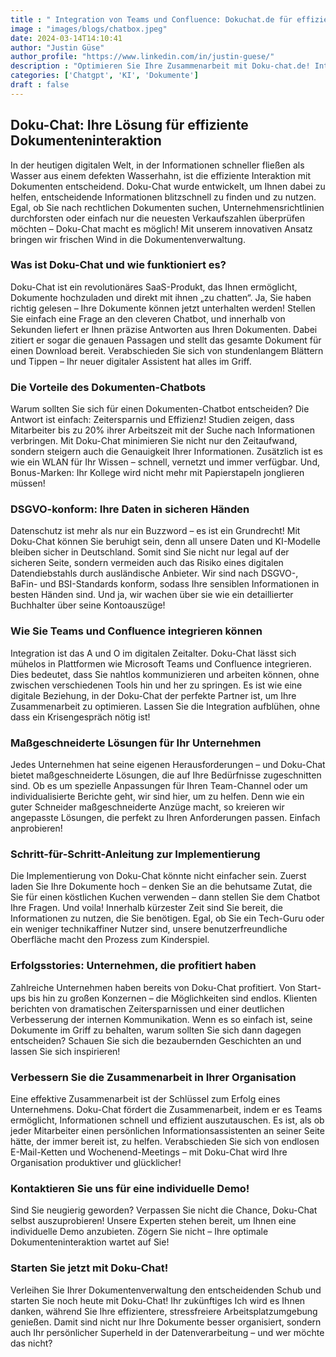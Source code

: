 ```yaml
---
title : " Integration von Teams und Confluence: Dokuchat.de für effiziente Zusammenarbeit"
image : "images/blogs/chatbox.jpeg"
date: 2024-03-14T14:10:41
author: "Justin Güse"
author_profile: "https://www.linkedin.com/in/justin-guese/"
description : "Optimieren Sie Ihre Zusammenarbeit mit Doku-chat.de! Integrieren Sie Teams und Confluence für schnellen Zugriff auf Dokumente und Antworten per Chatbot – DSGVO-konform!"
categories: ['Chatgpt', 'KI', 'Dokumente']
draft : false
---
```


## Doku-Chat: Ihre Lösung für effiziente Dokumenteninteraktion  

In der heutigen digitalen Welt, in der Informationen schneller fließen als Wasser aus einem defekten Wasserhahn, ist die effiziente Interaktion mit Dokumenten entscheidend. Doku-Chat wurde entwickelt, um Ihnen dabei zu helfen, entscheidende Informationen blitzschnell zu finden und zu nutzen. Egal, ob Sie nach rechtlichen Dokumenten suchen, Unternehmensrichtlinien durchforsten oder einfach nur die neuesten Verkaufszahlen überprüfen möchten – Doku-Chat macht es möglich! Mit unserem innovativen Ansatz bringen wir frischen Wind in die Dokumentenverwaltung.

### Was ist Doku-Chat und wie funktioniert es?  

Doku-Chat ist ein revolutionäres SaaS-Produkt, das Ihnen ermöglicht, Dokumente hochzuladen und direkt mit ihnen „zu chatten“. Ja, Sie haben richtig gelesen – Ihre Dokumente können jetzt unterhalten werden! Stellen Sie einfach eine Frage an den cleveren Chatbot, und innerhalb von Sekunden liefert er Ihnen präzise Antworten aus Ihren Dokumenten. Dabei zitiert er sogar die genauen Passagen und stellt das gesamte Dokument für einen Download bereit. Verabschieden Sie sich von stundenlangem Blättern und Tippen – Ihr neuer digitaler Assistent hat alles im Griff.

### Die Vorteile des Dokumenten-Chatbots  

Warum sollten Sie sich für einen Dokumenten-Chatbot entscheiden? Die Antwort ist einfach: Zeitersparnis und Effizienz! Studien zeigen, dass Mitarbeiter bis zu 20% ihrer Arbeitszeit mit der Suche nach Informationen verbringen. Mit Doku-Chat minimieren Sie nicht nur den Zeitaufwand, sondern steigern auch die Genauigkeit Ihrer Informationen. Zusätzlich ist es wie ein WLAN für Ihr Wissen – schnell, vernetzt und immer verfügbar. Und, Bonus-Marken: Ihr Kollege wird nicht mehr mit Papierstapeln jonglieren müssen!

### DSGVO-konform: Ihre Daten in sicheren Händen  

Datenschutz ist mehr als nur ein Buzzword – es ist ein Grundrecht! Mit Doku-Chat können Sie beruhigt sein, denn all unsere Daten und KI-Modelle bleiben sicher in Deutschland. Somit sind Sie nicht nur legal auf der sicheren Seite, sondern vermeiden auch das Risiko eines digitalen Datendiebstahls durch ausländische Anbieter. Wir sind nach DSGVO-, BaFin- und BSI-Standards konform, sodass Ihre sensiblen Informationen in besten Händen sind. Und ja, wir wachen über sie wie ein detaillierter Buchhalter über seine Kontoauszüge!

### Wie Sie Teams und Confluence integrieren können  

Integration ist das A und O im digitalen Zeitalter. Doku-Chat lässt sich mühelos in Plattformen wie Microsoft Teams und Confluence integrieren. Dies bedeutet, dass Sie nahtlos kommunizieren und arbeiten können, ohne zwischen verschiedenen Tools hin und her zu springen. Es ist wie eine digitale Beziehung, in der Doku-Chat der perfekte Partner ist, um Ihre Zusammenarbeit zu optimieren. Lassen Sie die Integration aufblühen, ohne dass ein Krisengespräch nötig ist!

### Maßgeschneiderte Lösungen für Ihr Unternehmen  

Jedes Unternehmen hat seine eigenen Herausforderungen – und Doku-Chat bietet maßgeschneiderte Lösungen, die auf Ihre Bedürfnisse zugeschnitten sind. Ob es um spezielle Anpassungen für Ihren Team-Channel oder um individualisierte Berichte geht, wir sind hier, um zu helfen. Denn wie ein guter Schneider maßgeschneiderte Anzüge macht, so kreieren wir angepasste Lösungen, die perfekt zu Ihren Anforderungen passen. Einfach anprobieren!

### Schritt-für-Schritt-Anleitung zur Implementierung  

Die Implementierung von Doku-Chat könnte nicht einfacher sein. Zuerst laden Sie Ihre Dokumente hoch – denken Sie an die behutsame Zutat, die Sie für einen köstlichen Kuchen verwenden – dann stellen Sie dem Chatbot Ihre Fragen. Und voila! Innerhalb kürzester Zeit sind Sie bereit, die Informationen zu nutzen, die Sie benötigen. Egal, ob Sie ein Tech-Guru oder ein weniger technikaffiner Nutzer sind, unsere benutzerfreundliche Oberfläche macht den Prozess zum Kinderspiel.

### Erfolgsstories: Unternehmen, die profitiert haben  

Zahlreiche Unternehmen haben bereits von Doku-Chat profitiert. Von Start-ups bis hin zu großen Konzernen – die Möglichkeiten sind endlos. Klienten berichten von dramatischen Zeitersparnissen und einer deutlichen Verbesserung der internen Kommunikation. Wenn es so einfach ist, seine Dokumente im Griff zu behalten, warum sollten Sie sich dann dagegen entscheiden? Schauen Sie sich die bezaubernden Geschichten an und lassen Sie sich inspirieren!

### Verbessern Sie die Zusammenarbeit in Ihrer Organisation  

Eine effektive Zusammenarbeit ist der Schlüssel zum Erfolg eines Unternehmens. Doku-Chat fördert die Zusammenarbeit, indem er es Teams ermöglicht, Informationen schnell und effizient auszutauschen. Es ist, als ob jeder Mitarbeiter einen persönlichen Informationsassistenten an seiner Seite hätte, der immer bereit ist, zu helfen. Verabschieden Sie sich von endlosen E-Mail-Ketten und Wochenend-Meetings – mit Doku-Chat wird Ihre Organisation produktiver und glücklicher!

### Kontaktieren Sie uns für eine individuelle Demo!  

Sind Sie neugierig geworden? Verpassen Sie nicht die Chance, Doku-Chat selbst auszuprobieren! Unsere Experten stehen bereit, um Ihnen eine individuelle Demo anzubieten. Zögern Sie nicht – Ihre optimale Dokumenteninteraktion wartet auf Sie! 

### Starten Sie jetzt mit Doku-Chat!  

Verleihen Sie Ihrer Dokumentenverwaltung den entscheidenden Schub und starten Sie noch heute mit Doku-Chat! Ihr zukünftiges Ich wird es Ihnen danken, während Sie Ihre effizientere, stressfreiere Arbeitsplatzumgebung genießen. Damit sind nicht nur Ihre Dokumente besser organisiert, sondern auch Ihr persönlicher Superheld in der Datenverarbeitung – und wer möchte das nicht?